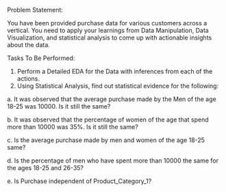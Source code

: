 Problem Statement: 

You have been provided purchase data for various customers across a vertical. You need to apply your learnings from Data Manipulation, Data Visualization, and statistical analysis to come up with actionable insights about the data. 

Tasks To Be Performed: 

1. Perform a Detailed EDA for the Data with inferences from each of the actions.
2. Using Statistical Analysis, find out statistical evidence for the following:
   
a. It was observed that the average purchase made by the Men of the age 18-25 was 10000. Is it still the same? 

b. It was observed that the percentage of women of the age that spend more than 10000 was 35%. Is it still the same? 

c. Is the average purchase made by men and women of the age 18-25 same?

d. Is the percentage of men who have spent more than 10000 the same for the ages 18-25 and 26-35? 

e. Is Purchase independent of Product_Category_1? 

